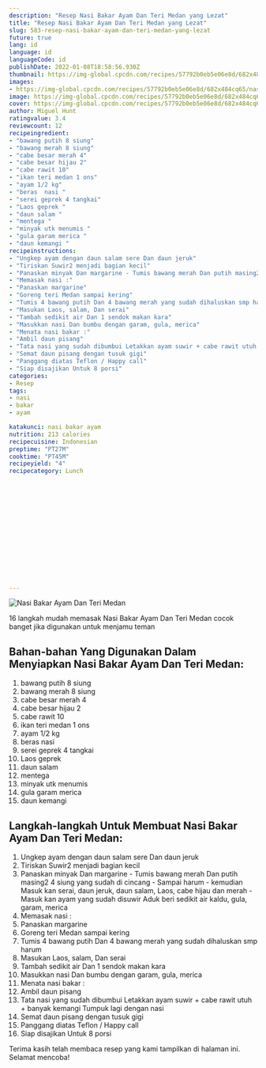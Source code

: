 ```yaml
---
description: "Resep Nasi Bakar Ayam Dan Teri Medan yang Lezat"
title: "Resep Nasi Bakar Ayam Dan Teri Medan yang Lezat"
slug: 583-resep-nasi-bakar-ayam-dan-teri-medan-yang-lezat
future: true
lang: id
language: id
languageCode: id
publishDate: 2022-01-08T18:58:56.930Z 
thumbnail: https://img-global.cpcdn.com/recipes/57792b0eb5e06e8d/682x484cq65/nasi-bakar-ayam-dan-teri-medan-foto-resep-utama.png
images:
- https://img-global.cpcdn.com/recipes/57792b0eb5e06e8d/682x484cq65/nasi-bakar-ayam-dan-teri-medan-foto-resep-utama.png
image: https://img-global.cpcdn.com/recipes/57792b0eb5e06e8d/682x484cq65/nasi-bakar-ayam-dan-teri-medan-foto-resep-utama.png
cover: https://img-global.cpcdn.com/recipes/57792b0eb5e06e8d/682x484cq65/nasi-bakar-ayam-dan-teri-medan-foto-resep-utama.png
author: Miguel Hunt
ratingvalue: 3.4
reviewcount: 12
recipeingredient:
- "bawang putih 8 siung"
- "bawang merah 8 siung"
- "cabe besar merah 4"
- "cabe besar hijau 2"
- "cabe rawit 10"
- "ikan teri medan 1 ons"
- "ayam 1/2 kg"
- "beras  nasi "
- "serei geprek 4 tangkai"
- "Laos geprek "
- "daun salam "
- "mentega "
- "minyak utk menumis "
- "gula garam merica "
- "daun kemangi "
recipeinstructions:
- "Ungkep ayam dengan daun salam sere Dan daun jeruk"
- "Tiriskan Suwir2 menjadi bagian kecil"
- "Panaskan minyak Dan margarine - Tumis bawang merah Dan putih masing2 4 siung yang sudah di cincang - Sampai harum - kemudian Masuk kan serai, daun jeruk, daun salam, Laos, cabe hijau dan merah - Masuk kan ayam yang sudah disuwir Aduk beri sedikit air kaldu, gula, garam, merica"
- "Memasak nasi :"
- "Panaskan margarine"
- "Goreng teri Medan sampai kering"
- "Tumis 4 bawang putih Dan 4 bawang merah yang sudah dihaluskan smp harum"
- "Masukan Laos, salam, Dan serai"
- "Tambah sedikit air Dan 1 sendok makan kara"
- "Masukkan nasi Dan bumbu dengan garam, gula, merica"
- "Menata nasi bakar :"
- "Ambil daun pisang"
- "Tata nasi yang sudah dibumbui Letakkan ayam suwir + cabe rawit utuh + banyak kemangi Tumpuk lagi dengan nasi"
- "Semat daun pisang dengan tusuk gigi"
- "Panggang diatas Teflon / Happy call"
- "Siap disajikan Untuk 8 porsi"
categories:
- Resep
tags:
- nasi
- bakar
- ayam

katakunci: nasi bakar ayam 
nutrition: 213 calories
recipecuisine: Indonesian
preptime: "PT27M"
cooktime: "PT45M"
recipeyield: "4"
recipecategory: Lunch


     
    
    
    
    
    
    
    
    
    
    
      
    
---
```



![Nasi Bakar Ayam Dan Teri Medan](https://img-global.cpcdn.com/recipes/57792b0eb5e06e8d/682x484cq65/nasi-bakar-ayam-dan-teri-medan-foto-resep-utama.png)

16 langkah mudah memasak  Nasi Bakar Ayam Dan Teri Medan cocok banget jika digunakan untuk menjamu teman

<!--inarticleads1-->

## Bahan-bahan Yang Digunakan Dalam Menyiapkan Nasi Bakar Ayam Dan Teri Medan:

1. bawang putih 8 siung
1. bawang merah 8 siung
1. cabe besar merah 4
1. cabe besar hijau 2
1. cabe rawit 10
1. ikan teri medan 1 ons
1. ayam 1/2 kg
1. beras  nasi 
1. serei geprek 4 tangkai
1. Laos geprek 
1. daun salam 
1. mentega 
1. minyak utk menumis 
1. gula garam merica 
1. daun kemangi 



<!--inarticleads2-->

## Langkah-langkah Untuk Membuat Nasi Bakar Ayam Dan Teri Medan:

1. Ungkep ayam dengan daun salam sere Dan daun jeruk
1. Tiriskan Suwir2 menjadi bagian kecil
1. Panaskan minyak Dan margarine - Tumis bawang merah Dan putih masing2 4 siung yang sudah di cincang - Sampai harum - kemudian Masuk kan serai, daun jeruk, daun salam, Laos, cabe hijau dan merah - Masuk kan ayam yang sudah disuwir Aduk beri sedikit air kaldu, gula, garam, merica
1. Memasak nasi :
1. Panaskan margarine
1. Goreng teri Medan sampai kering
1. Tumis 4 bawang putih Dan 4 bawang merah yang sudah dihaluskan smp harum
1. Masukan Laos, salam, Dan serai
1. Tambah sedikit air Dan 1 sendok makan kara
1. Masukkan nasi Dan bumbu dengan garam, gula, merica
1. Menata nasi bakar :
1. Ambil daun pisang
1. Tata nasi yang sudah dibumbui Letakkan ayam suwir + cabe rawit utuh + banyak kemangi Tumpuk lagi dengan nasi
1. Semat daun pisang dengan tusuk gigi
1. Panggang diatas Teflon / Happy call
1. Siap disajikan Untuk 8 porsi




Terima kasih telah membaca resep yang kami tampilkan di halaman ini. Selamat mencoba!
